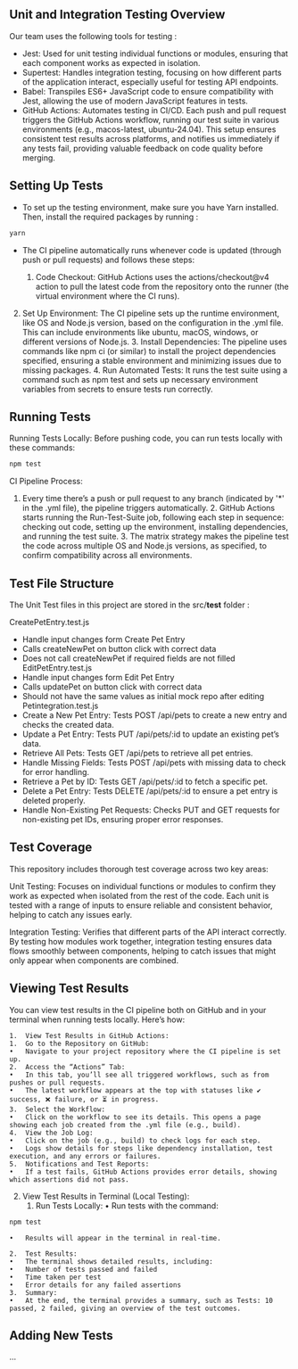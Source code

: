 ## Unit and Integration Testing Overview
Our team uses the following tools for testing :
- Jest: Used for unit testing individual functions or modules, ensuring that each component works as expected in isolation.
- Supertest: Handles integration testing, focusing on how different parts of the application interact, especially useful for testing API endpoints.
- Babel: Transpiles ES6+ JavaScript code to ensure compatibility with Jest, allowing the use of modern JavaScript features in tests.
- GitHub Actions: Automates testing in CI/CD. Each push and pull request triggers the GitHub Actions workflow, running our test suite in various environments (e.g., macos-latest, ubuntu-24.04). This setup ensures consistent test results across platforms, and notifies us immediately if any tests fail, providing valuable feedback on code quality before merging.

## Setting Up Tests
- To set up the testing environment, make sure you have Yarn installed. Then, install the required packages by running :

```bash
yarn 
```
- The CI pipeline automatically runs whenever code is updated (through push or pull requests) and follows these steps:

	1.	Code Checkout: GitHub Actions uses the actions/checkout@v4 action to pull the latest code from the repository onto the runner (the virtual environment where the CI runs).
2.	Set Up Environment: The CI pipeline sets up the runtime environment, like OS and Node.js version, based on the configuration in the .yml file. This can include environments like ubuntu, macOS, windows, or different versions of Node.js.
	3.	Install Dependencies: The pipeline uses commands like npm ci (or similar) to install the project dependencies specified, ensuring a stable environment and minimizing issues due to missing packages.
	4.	Run Automated Tests: It runs the test suite using a command such as npm test and sets up necessary environment variables from secrets to ensure tests run correctly.

## Running Tests
Running Tests Locally: Before pushing code, you can run tests locally with these commands:

```bash
npm test
```
CI Pipeline Process:
1.	Every time there’s a push or pull request to any branch (indicated by '*' in the .yml file), the pipeline triggers automatically.
	2.	GitHub Actions starts running the Run-Test-Suite job, following each step in sequence: checking out code, setting up the environment, installing dependencies, and running the test suite.
	3.	The matrix strategy makes the pipeline test the code across multiple OS and Node.js versions, as specified, to confirm compatibility across all environments.
## Test File Structure
The Unit Test files in this project are stored in the src/__test__ folder :

CreatePetEntry.test.js 
- Handle input changes form Create Pet Entry
- Calls createNewPet on button click with correct data
- Does not call createNewPet if required fields are not filled
EditPetEntry.test.js
- Handle input changes form Edit Pet Entry
- Calls updatePet on button click with correct data
- Should not have the same values as initial mock repo after editing 
Petintegration.test.js
- Create a New Pet Entry: Tests POST /api/pets to create a new entry and checks the created data.
- Update a Pet Entry: Tests PUT /api/pets/:id to update an existing pet’s data.
- Retrieve All Pets: Tests GET /api/pets to retrieve all pet entries.
- Handle Missing Fields: Tests POST /api/pets with missing data to check for error handling.
- Retrieve a Pet by ID: Tests GET /api/pets/:id to fetch a specific pet.
- Delete a Pet Entry: Tests DELETE /api/pets/:id to ensure a pet entry is deleted properly.
- Handle Non-Existing Pet Requests: Checks PUT and GET requests for non-existing pet IDs, ensuring proper error responses.

## Test Coverage
This repository includes thorough test coverage across two key areas:

Unit Testing: Focuses on individual functions or modules to confirm they work as expected when isolated from the rest of the code. Each unit is tested with a range of inputs to ensure reliable and consistent behavior, helping to catch any issues early.

Integration Testing: Verifies that different parts of the API interact correctly. By testing how modules work together, integration testing ensures data flows smoothly between components, helping to catch issues that might only appear when components are combined.

## Viewing Test Results 
You can view test results in the CI pipeline both on GitHub and in your terminal when running tests locally. Here’s how:

	1.	View Test Results in GitHub Actions:
	1.	Go to the Repository on GitHub:
	•	Navigate to your project repository where the CI pipeline is set up.
	2.	Access the “Actions” Tab:
	•	In this tab, you’ll see all triggered workflows, such as from pushes or pull requests.
	•	The latest workflow appears at the top with statuses like ✔️ success, ❌ failure, or ⏳ in progress.
	3.	Select the Workflow:
	•	Click on the workflow to see its details. This opens a page showing each job created from the .yml file (e.g., build).
	4.	View the Job Log:
	•	Click on the job (e.g., build) to check logs for each step.
	•	Logs show details for steps like dependency installation, test execution, and any errors or failures.
	5.	Notifications and Test Reports:
	•	If a test fails, GitHub Actions provides error details, showing which assertions did not pass.
	
2.	View Test Results in Terminal (Local Testing):
	1.	Run Tests Locally:
	•	Run tests with the command:

```bash
npm test
```

	•	Results will appear in the terminal in real-time.

	2.	Test Results:
	•	The terminal shows detailed results, including:
	•	Number of tests passed and failed
	•	Time taken per test
	•	Error details for any failed assertions
	3.	Summary:
	•	At the end, the terminal provides a summary, such as Tests: 10 passed, 2 failed, giving an overview of the test outcomes.


## Adding New Tests
 ...
